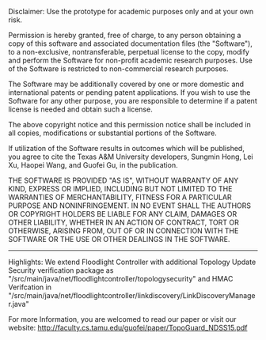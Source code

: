 Disclaimer:
Use the prototype for academic purposes only and at your own risk.

Permission is hereby granted, free of charge, to any person obtaining
a copy of this software and associated documentation files (the
"Software"), to a non-exclusive, nontransferable, perpetual license to
the copy, modify and perform the Software for non-profit academic
research purposes. Use of the Software is restricted to non-commercial
research purposes.

The Software may be additionally covered by one or more domestic and
international patents or pending patent applications. If you wish to
use the Software for any other purpose, you are responsible to
determine if a patent license is needed and obtain such a license.

The above copyright notice and this permission notice shall be
included in all copies, modifications or substantial portions of the
Software.

If utilization of the Software results in outcomes which will be
published, you agree to cite the Texas A&M University developers,
Sungmin Hong, Lei Xu, Haopei Wang, and Guofei Gu, in the publication.


THE SOFTWARE IS PROVIDED "AS IS", WITHOUT WARRANTY OF ANY KIND,
EXPRESS OR IMPLIED, INCLUDING BUT NOT LIMITED TO THE WARRANTIES OF
MERCHANTABILITY, FITNESS FOR A PARTICULAR PURPOSE AND NONINFRINGEMENT.
IN NO EVENT SHALL THE AUTHORS OR COPYRIGHT HOLDERS BE LIABLE FOR ANY
CLAIM, DAMAGES OR OTHER LIABILITY, WHETHER IN AN ACTION OF CONTRACT,
TORT OR OTHERWISE, ARISING FROM, OUT OF OR IN CONNECTION WITH THE
SOFTWARE OR THE USE OR OTHER DEALINGS IN THE SOFTWARE.

* * * * * * * * * * * * * * * * * * * * * * * * * * * * * * * * * * * * * 

Highlights: 
We extend Floodlight Controller with additional Topology Update Security verification package as
"/src/main/java/net/floodlightcontroller/topologysecurity" 
and HMAC Verifcation in
"/src/main/java/net/floodlightcontroller/linkdiscovery/LinkDiscoveryManager.java"

For more Information, you are welcomed to read our paper or visit our website:
http://faculty.cs.tamu.edu/guofei/paper/TopoGuard_NDSS15.pdf
